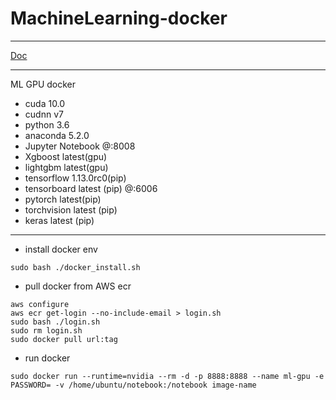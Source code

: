 # MachineLearning-docker
----------------------
[Doc](https://lizequn.github.io/2019/02/03/GPU-supported-Machine-Learning-docker/)

----------------------
ML GPU docker

- cuda          10.0           
- cudnn         v7             
- python        3.6            
- anaconda      5.2.0 
- Jupyter Notebook @:8008        
- Xgboost       latest(gpu)       
- lightgbm      latest(gpu)   
- tensorflow    1.13.0rc0(pip) 
- tensorboard   latest (pip) @:6006   
- pytorch       latest(pip) 
- torchvision   latest (pip) 
- keras         latest (pip)

-----------------------
- install docker env
``` 
sudo bash ./docker_install.sh
```
- pull docker from AWS ecr 
```
aws configure
aws ecr get-login --no-include-email > login.sh
sudo bash ./login.sh
sudo rm login.sh
sudo docker pull url:tag
```
- run docker
```
sudo docker run --runtime=nvidia --rm -d -p 8888:8888 --name ml-gpu -e PASSWORD= -v /home/ubuntu/notebook:/notebook image-name
```
